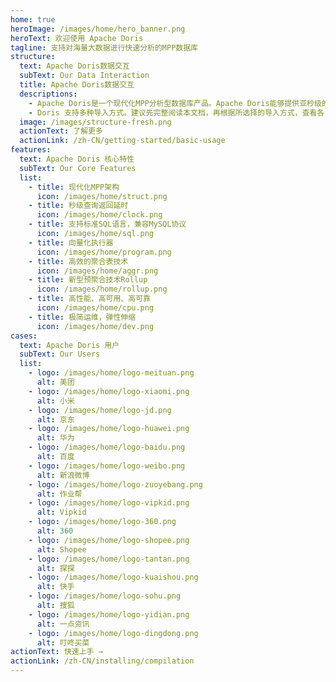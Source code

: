 ```yaml
---
home: true
heroImage: /images/home/hero_banner.png
heroText: 欢迎使用 Apache Doris
tagline: 支持对海量大数据进行快速分析的MPP数据库
structure: 
  text: Apache Doris数据交互
  subText: Our Data Interaction
  title: Apache Doris数据交互
  descriptions: 
    - Apache Doris是一个现代化MPP分析型数据库产品。Apache Doris能够提供亚秒级的查询延时，并且能有效地支持实时数据分析。它分布式架构非常简洁，易于运维，可以支撑10PB级别的数据规模。Apache Doris可以满足您包括固定历史报表，实时数据分析，交互式数据分析，和探索式数据分析在内的多种数据分析需求。令您的数据分析工作更加简单！
    - Doris 支持多种导入方式。建议先完整阅读本文档，再根据所选择的导入方式，查看各自导入方式的详细文档。
  image: /images/structure-fresh.png
  actionText: 了解更多
  actionLink: /zh-CN/getting-started/basic-usage
features:
  text: Apache Doris 核心特性
  subText: Our Core Features
  list: 
    - title: 现代化MPP架构
      icon: /images/home/struct.png
    - title: 秒级查询返回延时
      icon: /images/home/clock.png
    - title: 支持标准SQL语言，兼容MySQL协议
      icon: /images/home/sql.png
    - title: 向量化执行器
      icon: /images/home/program.png
    - title: 高效的聚合表技术
      icon: /images/home/aggr.png
    - title: 新型预聚合技术Rollup
      icon: /images/home/rollup.png
    - title: 高性能、高可用、高可靠
      icon: /images/home/cpu.png
    - title: 极简运维，弹性伸缩
      icon: /images/home/dev.png
cases:
  text: Apache Doris 用户
  subText: Our Users
  list:
    - logo: /images/home/logo-meituan.png
      alt: 美团
    - logo: /images/home/logo-xiaomi.png
      alt: 小米
    - logo: /images/home/logo-jd.png
      alt: 京东
    - logo: /images/home/logo-huawei.png
      alt: 华为
    - logo: /images/home/logo-baidu.png
      alt: 百度
    - logo: /images/home/logo-weibo.png
      alt: 新浪微博
    - logo: /images/home/logo-zuoyebang.png
      alt: 作业帮
    - logo: /images/home/logo-vipkid.png
      alt: Vipkid
    - logo: /images/home/logo-360.png
      alt: 360
    - logo: /images/home/logo-shopee.png
      alt: Shopee
    - logo: /images/home/logo-tantan.png
      alt: 探探
    - logo: /images/home/logo-kuaishou.png
      alt: 快手
    - logo: /images/home/logo-sohu.png
      alt: 搜狐
    - logo: /images/home/logo-yidian.png
      alt: 一点资讯
    - logo: /images/home/logo-dingdong.png
      alt: 叮咚买菜
actionText: 快速上手 →
actionLink: /zh-CN/installing/compilation
---
```


